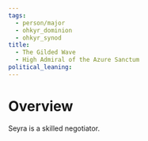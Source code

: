 ```yaml
---
tags:
  - person/major
  - ohkyr_dominion
  - ohkyr_synod
title:
  - The Gilded Wave
  - High Admiral of the Azure Sanctum
political_leaning:
---
```

# Overview
Seyra is a skilled negotiator.